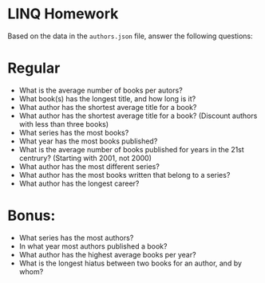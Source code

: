 # LINQ Homework

Based on the data in the `authors.json` file, answer the following questions:

# Regular

- What is the average number of books per autors?
- What book(s) has the longest title, and how long is it?
- What author has the shortest average title for a book?
- What author has the shortest average title for a book? (Discount authors with less than three books)
- What series has the most books?
- What year has the most books published?
- What is the average number of books published for years in the 21st centrury? (Starting with 2001, not 2000)
- What author has the most different series?
- What author has the most books written that belong to a series?
- What author has the longest career?

# Bonus:

- What series has the most authors?
- In what year most authors published a book?
- What author has the highest average books per year?
- What is the longest hiatus between two books for an author, and by whom?

